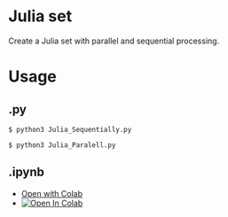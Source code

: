 # Julia set
Create a Julia set with parallel and sequential processing.

# Usage
## .py
```
$ python3 Julia_Sequentially.py
```
```
$ python3 Julia_Paralell.py
```
## .ipynb
- [Open with Colab](https://colab.research.google.com/github/e195718/Parallel/blob/main/Parallel.ipynb)
- [![Open In Colab](https://colab.research.google.com/github/e195718/Parallel/blob/main/Parallel.ipynb)](https://colab.research.google.com/github/peaceiris/emoji-ime-dictionary/blob/master/generate.ipynb)
